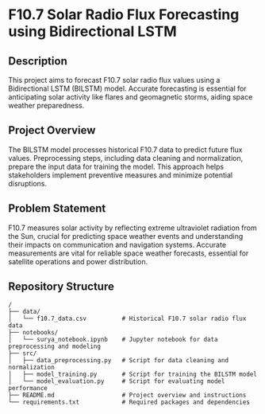 # F10.7 Solar Radio Flux Forecasting using Bidirectional LSTM

## Description

This project aims to forecast F10.7 solar radio flux values using a Bidirectional LSTM (BILSTM) model. Accurate forecasting is essential for anticipating solar activity like flares and geomagnetic storms, aiding space weather preparedness.

## Project Overview

The BILSTM model processes historical F10.7 data to predict future flux values. Preprocessing steps, including data cleaning and normalization, prepare the input data for training the model. This approach helps stakeholders implement preventive measures and minimize potential disruptions.

## Problem Statement

F10.7 measures solar activity by reflecting extreme ultraviolet radiation from the Sun, crucial for predicting space weather events and understanding their impacts on communication and navigation systems. Accurate measurements are vital for reliable space weather forecasts, essential for satellite operations and power distribution.

## Repository Structure

```plaintext
/
├── data/
│   └── f10.7_data.csv          # Historical F10.7 solar radio flux data
├── notebooks/
│   └── surya_notebook.ipynb    # Jupyter notebook for data preprocessing and modeling
├── src/
│   ├── data_preprocessing.py   # Script for data cleaning and normalization
│   ├── model_training.py       # Script for training the BILSTM model
│   └── model_evaluation.py     # Script for evaluating model performance
├── README.md                   # Project overview and instructions
└── requirements.txt            # Required packages and dependencies

